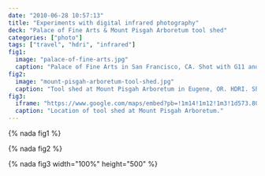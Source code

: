 ```yaml
---
date: "2010-06-28 10:57:13"
title: "Experiments with digital infrared photography"
deck: "Palace of Fine Arts & Mount Pisgah Arboretum tool shed"
categories: ["photo"]
tags: ["travel", "hdri", "infrared"]
fig1:
  image: "palace-of-fine-arts.jpg"
  caption: "Palace of Fine Arts in San Francisco, CA. Shot with G11 and infrared filter."
fig2:
  image: "mount-pisgah-arboretum-tool-shed.jpg"
  caption: "Tool shed at Mount Pisgah Arboretum in Eugene, OR. HDRI. Shot with G11 infrared conversion."
fig3:
  iframe: "https://www.google.com/maps/embed?pb=!1m14!1m12!1m3!1d573.8037503359736!2d-122.9802703857421!3d44.003567527620966!2m3!1f0!2f0!3f0!3m2!1i1024!2i768!4f13.1!5e1!3m2!1sen!2sus!4v1394011162235"
  caption: "Location of tool shed at Mount Pisgah Arboretum."
---
```


{% nada fig1 %}

{% nada fig2 %}

{% nada fig3 width="100%" height="500" %}
